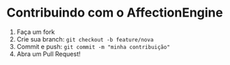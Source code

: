 # Contribuindo com o AffectionEngine

1. Faça um fork
2. Crie sua branch: `git checkout -b feature/nova`
3. Commit e push: `git commit -m "minha contribuição"`
4. Abra um Pull Request!
